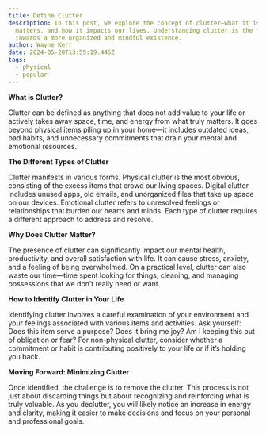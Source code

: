 ```yaml
---
title: Define Clutter
description: In this post, we explore the concept of clutter—what it is, why it
  matters, and how it impacts our lives. Understanding clutter is the first step
  towards a more organized and mindful existence.
author: Wayne Kerr
date: 2024-05-20T13:59:19.445Z
tags:
  - physical
  - popular
---
```

**What is Clutter?**

Clutter can be defined as anything that does not add value to your life or actively takes away space, time, and energy from what truly matters. It goes beyond physical items piling up in your home—it includes outdated ideas, bad habits, and unnecessary commitments that drain your mental and emotional resources.

**The Different Types of Clutter**

Clutter manifests in various forms. Physical clutter is the most obvious, consisting of the excess items that crowd our living spaces. Digital clutter includes unused apps, old emails, and unorganized files that take up space on our devices. Emotional clutter refers to unresolved feelings or relationships that burden our hearts and minds. Each type of clutter requires a different approach to address and resolve.

**Why Does Clutter Matter?**

The presence of clutter can significantly impact our mental health, productivity, and overall satisfaction with life. It can cause stress, anxiety, and a feeling of being overwhelmed. On a practical level, clutter can also waste our time—time spent looking for things, cleaning, and managing possessions that we don’t really need or want.

**How to Identify Clutter in Your Life**

Identifying clutter involves a careful examination of your environment and your feelings associated with various items and activities. Ask yourself: Does this item serve a purpose? Does it bring me joy? Am I keeping this out of obligation or fear? For non-physical clutter, consider whether a commitment or habit is contributing positively to your life or if it’s holding you back.

**Moving Forward: Minimizing Clutter**

Once identified, the challenge is to remove the clutter. This process is not just about discarding things but about recognizing and reinforcing what is truly valuable. As you declutter, you will likely notice an increase in energy and clarity, making it easier to make decisions and focus on your personal and professional goals.